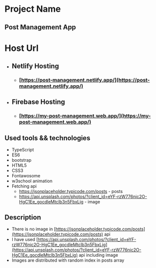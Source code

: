 # Project Name

## Post Management App

# Host Url

* ##  Netlify Hosting

  * ### [https://post-management.netlify.app/](https://post-management.netlify.app/)


* ##  Firebase Hosting
  * ### [https://my-post-management.web.app/](https://my-post-management.web.app/)

## Used tools && technologies
  * TypeScript
  * ES6
  * bootstrap
  * HTML5
  * CSS3
  * Fontawosome
  * w3school animation
  * Fetching api
    - https://jsonplaceholder.typicode.com/posts - posts
    - https://api.unsplash.com/photos/?client_id=eYF-rzW776nic2O-HgC1Ee_gocdleMtcIb3n5FbxLjg - image
    

## Description
 * There is no image in [https://jsonplaceholder.typicode.com/posts](https://jsonplaceholder.typicode.com/posts) api
 * I have used [https://api.unsplash.com/photos/?client_id=eYF-rzW776nic2O-HgC1Ee_gocdleMtcIb3n5FbxLjg](https://api.unsplash.com/photos/?client_id=eYF-rzW776nic2O-HgC1Ee_gocdleMtcIb3n5FbxLjg) api including image
 * Images are distributed with random index in posts array

